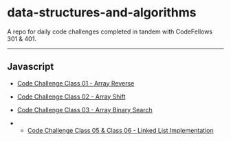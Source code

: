 # data-structures-and-algorithms

A repo for daily code challenges completed in tandem with CodeFellows 301 & 401.

---

## Javascript

* [Code Challenge Class 01 - Array Reverse](javascript/challenges/arrayReverse/array-reverse.js)

* [Code Challenge Class 02 - Array Shift](javascript/challenges/arrayShift/array-shift.js)

* [Code Challenge Class 03 - Array Binary Search](javascript/challenges/arrayBinarySearch/array-binary-search.js)

* * [Code Challenge Class 05 & Class 06 - Linked List Implementation](javascript/data-structures/linkedList/linked-list.js)